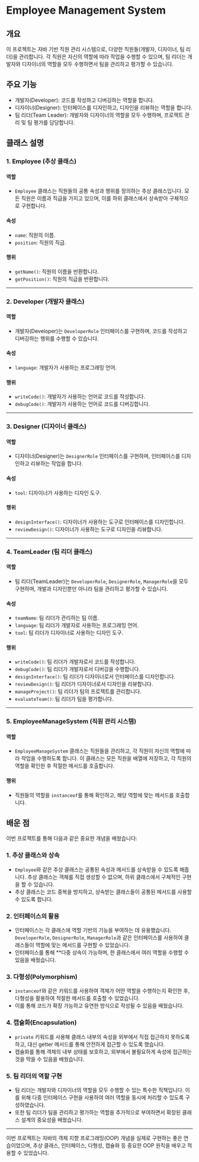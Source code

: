 # Employee Management System

## 개요
이 프로젝트는 자바 기반 직원 관리 시스템으로, 다양한 직원들(개발자, 디자이너, 팀 리더)을 관리합니다. 각 직원은 자신의 역할에 따라 작업을 수행할 수 있으며, 팀 리더는 개발자와 디자이너의 역할을 모두 수행하면서 팀을 관리하고 평가할 수 있습니다.

## 주요 기능
- 개발자(Developer): 코드를 작성하고 디버깅하는 역할을 합니다.
- 디자이너(Designer): 인터페이스를 디자인하고, 디자인을 리뷰하는 역할을 합니다.
- 팀 리더(Team Leader): 개발자와 디자이너의 역할을 모두 수행하며, 프로젝트 관리 및 팀 평가를 담당합니다.

## 클래스 설명

### 1. Employee (추상 클래스)

#### 역할
- `Employee` 클래스는 직원들의 공통 속성과 행위를 정의하는 추상 클래스입니다. 모든 직원은 이름과 직급을 가지고 있으며, 이를 하위 클래스에서 상속받아 구체적으로 구현합니다.

#### 속성
- `name`: 직원의 이름.
- `position`: 직원의 직급.

#### 행위
- `getName()`: 직원의 이름을 반환합니다.
- `getPosition()`: 직원의 직급을 반환합니다.

---

### 2. Developer (개발자 클래스)

#### 역할
- 개발자(Developer)는 `DeveloperRole` 인터페이스를 구현하며, 코드를 작성하고 디버깅하는 행위를 수행할 수 있습니다.

#### 속성
- `language`: 개발자가 사용하는 프로그래밍 언어.

#### 행위
- `writeCode()`: 개발자가 사용하는 언어로 코드를 작성합니다.
- `debugCode()`: 개발자가 사용하는 언어로 코드를 디버깅합니다.

---

### 3. Designer (디자이너 클래스)

#### 역할
- 디자이너(Designer)는 `DesignerRole` 인터페이스를 구현하며, 인터페이스를 디자인하고 리뷰하는 작업을 합니다.

#### 속성
- `tool`: 디자이너가 사용하는 디자인 도구.

#### 행위
- `designInterface()`: 디자이너가 사용하는 도구로 인터페이스를 디자인합니다.
- `reviewDesign()`: 디자이너가 사용하는 도구로 디자인을 리뷰합니다.

---

### 4. TeamLeader (팀 리더 클래스)

#### 역할
- 팀 리더(TeamLeader)는 `DeveloperRole`, `DesignerRole`, `ManagerRole`을 모두 구현하며, 개발과 디자인뿐만 아니라 팀을 관리하고 평가할 수 있습니다.

#### 속성
- `teamName`: 팀 리더가 관리하는 팀 이름.
- `language`: 팀 리더가 개발자로 사용하는 프로그래밍 언어.
- `tool`: 팀 리더가 디자이너로 사용하는 디자인 도구.

#### 행위
- `writeCode()`: 팀 리더가 개발자로서 코드를 작성합니다.
- `debugCode()`: 팀 리더가 개발자로서 디버깅을 수행합니다.
- `designInterface()`: 팀 리더가 디자이너로서 인터페이스를 디자인합니다.
- `reviewDesign()`: 팀 리더가 디자이너로서 디자인을 리뷰합니다.
- `manageProject()`: 팀 리더가 팀의 프로젝트를 관리합니다.
- `evaluateTeam()`: 팀 리더가 팀을 평가합니다.

---

### 5. EmployeeManageSystem (직원 관리 시스템)

#### 역할
- `EmployeeManageSystem` 클래스는 직원들을 관리하고, 각 직원이 자신의 역할에 따라 작업을 수행하도록 합니다. 이 클래스는 모든 직원을 배열에 저장하고, 각 직원의 역할을 확인한 후 적절한 메서드를 호출합니다.

#### 행위
- 직원들의 역할을 `instanceof`를 통해 확인하고, 해당 역할에 맞는 메서드를 호출합니다.

## 배운 점

이번 프로젝트를 통해 다음과 같은 중요한 개념을 배웠습니다:

### 1. 추상 클래스와 상속
- `Employee`와 같은 추상 클래스는 공통된 속성과 메서드를 상속받을 수 있도록 해줍니다. 추상 클래스는 객체를 직접 생성할 수 없으며, 하위 클래스에서 구체적인 구현을 할 수 있습니다.
- 추상 클래스는 코드 중복을 방지하고, 상속받는 클래스들이 공통된 메서드를 사용할 수 있도록 합니다.

### 2. 인터페이스의 활용
- 인터페이스는 각 클래스에 역할 기반의 기능을 부여하는 데 유용했습니다. `DeveloperRole`, `DesignerRole`, `ManagerRole`과 같은 인터페이스를 사용하여 클래스들이 역할에 맞는 메서드를 구현할 수 있었습니다.
- 인터페이스를 통해 **다중 상속이 가능하며, 한 클래스에서 여러 역할을 수행할 수 있음을 배웠습니다.

### 3. 다형성(Polymorphism)
- `instanceof`와 같은 키워드를 사용하여 객체가 어떤 역할을 수행하는지 확인한 후, 다형성을 활용하여 적절한 메서드를 호출할 수 있었습니다.
- 이를 통해 코드가 확장 가능하고 유연한 방식으로 작성될 수 있음을 배웠습니다.

### 4. 캡슐화(Encapsulation)
- `private` 키워드를 사용해 클래스 내부의 속성을 외부에서 직접 접근하지 못하도록 하고, 대신 getter 메서드를 통해 안전하게 접근할 수 있도록 했습니다.
- 캡슐화를 통해 객체의 내부 상태를 보호하고, 외부에서 불필요하게 속성에 접근하는 것을 막을 수 있음을 배웠습니다.

### 5. 팀 리더의 역할 구현
- 팀 리더는 개발자와 디자이너의 역할을 모두 수행할 수 있는 특수한 직책입니다. 이를 위해 다중 인터페이스 구현을 사용하여 여러 역할을 동시에 처리할 수 있도록 구성하였습니다.
- 또한 팀 리더가 팀을 관리하고 평가하는 역할을 추가적으로 부여하면서 확장된 클래스 설계의 중요성을 배웠습니다.

---

이번 프로젝트는 자바의 객체 지향 프로그래밍(OOP) 개념을 실제로 구현하는 좋은 연습이었으며, 추상 클래스, 인터페이스, 다형성, 캡슐화 등 중요한 OOP 원칙을 배우고 적용할 수 있었습니다.
